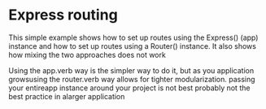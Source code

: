 # Express routing

This simple example shows how to set up routes using the Express()  (app)
instance and how to set up routes using a Router() instance. 
It also shows how mixing the two approaches does not work

Using the app.verb way is the simpler way to do it, but as you application growsusing the router.verb way allows for tighter modularization. passing your entireapp instance around your project is not best probably not the best practice in alarger application 